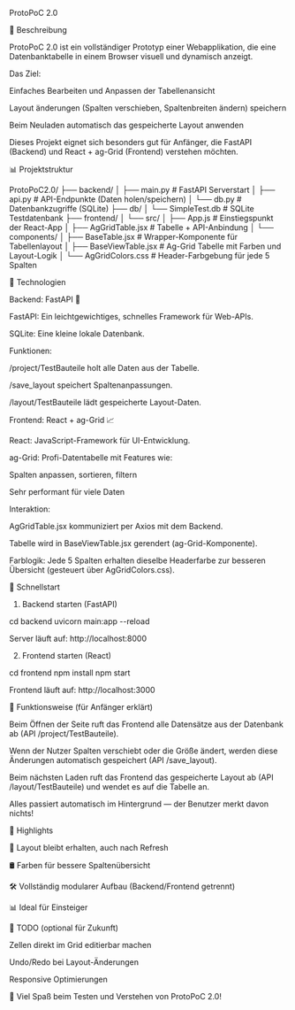 ProtoPoC 2.0

📕 Beschreibung

ProtoPoC 2.0 ist ein vollständiger Prototyp einer Webapplikation, die eine Datenbanktabelle in einem Browser visuell und dynamisch anzeigt.

Das Ziel:

Einfaches Bearbeiten und Anpassen der Tabellenansicht

Layout änderungen (Spalten verschieben, Spaltenbreiten ändern) speichern

Beim Neuladen automatisch das gespeicherte Layout anwenden

Dieses Projekt eignet sich besonders gut für Anfänger, die FastAPI (Backend) und React + ag-Grid (Frontend) verstehen möchten.

📊 Projektstruktur

ProtoPoC2.0/
├── backend/
│   ├── main.py         # FastAPI Serverstart
│   ├── api.py          # API-Endpunkte (Daten holen/speichern)
│   └── db.py           # Datenbankzugriffe (SQLite)
├── db/
│   └── SimpleTest.db   # SQLite Testdatenbank
├── frontend/
│   └── src/
│       ├── App.js              # Einstiegspunkt der React-App
│       ├── AgGridTable.jsx     # Tabelle + API-Anbindung
│       └── components/
│           ├── BaseTable.jsx       # Wrapper-Komponente für Tabellenlayout
│           ├── BaseViewTable.jsx   # Ag-Grid Tabelle mit Farben und Layout-Logik
│           └── AgGridColors.css    # Header-Farbgebung für jede 5 Spalten

🌌 Technologien

Backend: FastAPI 🔢

FastAPI: Ein leichtgewichtiges, schnelles Framework für Web-APIs.

SQLite: Eine kleine lokale Datenbank.

Funktionen:

/project/TestBauteile holt alle Daten aus der Tabelle.

/save_layout speichert Spaltenanpassungen.

/layout/TestBauteile lädt gespeicherte Layout-Daten.

Frontend: React + ag-Grid 📈

React: JavaScript-Framework für UI-Entwicklung.

ag-Grid: Profi-Datentabelle mit Features wie:

Spalten anpassen, sortieren, filtern

Sehr performant für viele Daten

Interaktion:

AgGridTable.jsx kommuniziert per Axios mit dem Backend.

Tabelle wird in BaseViewTable.jsx gerendert (ag-Grid-Komponente).

Farblogik: Jede 5 Spalten erhalten dieselbe Headerfarbe zur besseren Übersicht (gesteuert über AgGridColors.css).

🚀 Schnellstart

1. Backend starten (FastAPI)

cd backend
uvicorn main:app --reload

Server läuft auf: http://localhost:8000

2. Frontend starten (React)

cd frontend
npm install
npm start

Frontend läuft auf: http://localhost:3000

📅 Funktionsweise (für Anfänger erklärt)

Beim Öffnen der Seite ruft das Frontend alle Datensätze aus der Datenbank ab (API /project/TestBauteile).

Wenn der Nutzer Spalten verschiebt oder die Größe ändert, werden diese Änderungen automatisch gespeichert (API /save_layout).

Beim nächsten Laden ruft das Frontend das gespeicherte Layout ab (API /layout/TestBauteile) und wendet es auf die Tabelle an.

Alles passiert automatisch im Hintergrund — der Benutzer merkt davon nichts!

🎉 Highlights

🌟 Layout bleibt erhalten, auch nach Refresh

🛢️ Farben für bessere Spaltenübersicht

🛠️ Vollständig modularer Aufbau (Backend/Frontend getrennt)

📊 Ideal für Einsteiger

📅 TODO (optional für Zukunft)

Zellen direkt im Grid editierbar machen

Undo/Redo bei Layout-Änderungen

Responsive Optimierungen

🙌 Viel Spaß beim Testen und Verstehen von ProtoPoC 2.0!